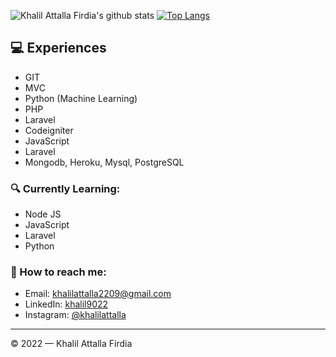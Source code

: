 <!--
**Khalil9022/khalil9022** is a ✨ _special_ ✨ repository because its `README.md` (this file) appears on your GitHub profile.

Here are some ideas to get you started:

- 🔭 I’m currently working on ...
- 🌱 I’m currently learning ...
- 👯 I’m looking to collaborate on ...
- 🤔 I’m looking for help with ...
- 💬 Ask me about ...
- 📫 How to reach me: ...
- 😄 Pronouns: ...
- ⚡ Fun fact: ...
-->
![Khalil Attalla Firdia's github stats](https://github-readme-stats.vercel.app/api?username=khalil9022&show_icons=true&theme=dracula&count_private=true)
[![Top Langs](https://github-readme-stats.vercel.app/api/top-langs/?username=khalil9022&show_icons=true&theme=outrun&count_private=true)](https://github.com/khalil9022/readme)

## 💻 Experiences
- GIT 
- MVC
- Python (Machine Learning)
- PHP
- Laravel
- Codeigniter
- JavaScript 
- Laravel
- Mongodb, Heroku, Mysql, PostgreSQL

### 🔍 Currently Learning:
- Node JS
- JavaScript
- Laravel
- Python

### 🚀 How to reach me:
- Email: [khalilattalla2209@gmail.com](khalilattalla2209@gmail.com)
- LinkedIn: [khalil9022](https://www.linkedin.com/in/khalil-attalla-firdia-52084623a/)
- Instagram: [@khalilattalla](https://www.instagram.com/khalilattalla/)

---

© 2022 — Khalil Attalla Firdia
